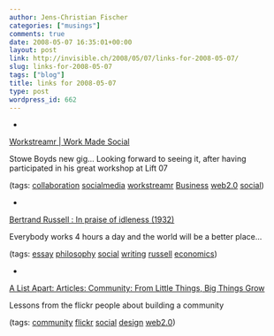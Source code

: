 ```yaml
---
author: Jens-Christian Fischer
categories: ["musings"]
comments: true
date: 2008-05-07 16:35:01+00:00
layout: post
link: http://invisible.ch/2008/05/07/links-for-2008-05-07/
slug: links-for-2008-05-07
tags: ["blog"]
title: links for 2008-05-07
type: post
wordpress_id: 662
---
```



	
  * 
		

[Workstreamr | Work Made Social](http://workstreamr.com/)


		

Stowe Boyds new gig... Looking forward to seeing it, after having participated in his great workshop at Lift 07


		

(tags: [collaboration](http://del.icio.us/jaycee/collaboration) [socialmedia](http://del.icio.us/jaycee/socialmedia) [workstreamr](http://del.icio.us/jaycee/workstreamr) [Business](http://del.icio.us/jaycee/Business) [web2.0](http://del.icio.us/jaycee/web2.0) [social](http://del.icio.us/jaycee/social))


	

	
  * 
		

[Bertrand Russell : In praise of idleness (1932)](http://www.panarchy.org/russell/idleness.1932.html)


		

Everybody works 4 hours a day and the world will be a better place...


		

(tags: [essay](http://del.icio.us/jaycee/essay) [philosophy](http://del.icio.us/jaycee/philosophy) [social](http://del.icio.us/jaycee/social) [writing](http://del.icio.us/jaycee/writing) [russell](http://del.icio.us/jaycee/russell) [economics](http://del.icio.us/jaycee/economics))


	

	
  * 
		

[A List Apart: Articles: Community: From Little Things, Big Things Grow](http://www.alistapart.com/articles/fromlittlethings)


		

Lessons from the flickr people about building a community


		

(tags: [community](http://del.icio.us/jaycee/community) [flickr](http://del.icio.us/jaycee/flickr) [social](http://del.icio.us/jaycee/social) [design](http://del.icio.us/jaycee/design) [web2.0](http://del.icio.us/jaycee/web2.0))


	


